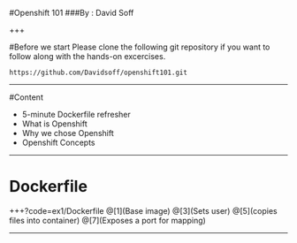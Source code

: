 #Openshift 101
###By : David Soff

+++

#Before we start
Please clone the following git repository if you want to follow along with the hands-on excercises.

```https://github.com/Davidsoff/openshift101.git```

---

#Content
- 5-minute Dockerfile refresher
- What is Openshift
- Why we chose Openshift
- Openshift Concepts

---

# Dockerfile

+++?code=ex1/Dockerfile
@[1](Base image)
@[3](Sets user)
@[5](copies files into container)
@[7](Exposes a port for mapping)

---

